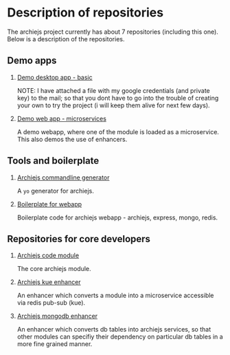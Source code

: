 # Description of repositories

The archiejs project currently has about 7 repositories (including this one). Below is a description of the repositories.

## Demo apps

1.  [Demo desktop app - basic](https://github.com/archiejs/demo-basicapp-googlecloudvision-reciept-scanner)
    
    NOTE: I have attached a file with my google credentials (and private key) to the mail; so that you dont have to go into the trouble of creating your own to try the project (i will keep them alive for next few days).

2. [Demo web app - microservices](https://github.com/archiejs/demo-webapp-mongo-redis-ticket_booking)
    
    A demo webapp, where one of the module is loaded as a microservice. This also demos the use of enhancers.


## Tools and boilerplate

1. [Archiejs commandline generator](https://github.com/archiejs/generator-archiejs)

   A `yo` generator for archiejs.
   
2. [Boilerplate for webapp](https://github.com/archiejs/boiler-archiejs-express-mongo-redis)

   Boilerplate code for archiejs webapp - archiejs, express, mongo, redis.


## Repositories for core developers

1. [Archiejs code module](https://github.com/archiejs/archiejs)

   The core archiejs module.

2. [Archiejs kue enhancer](https://github.com/archiejs/archiejs-kue-enhancer)

   An enhancer which converts a module into a microservice accessible via redis pub-sub (kue).

3. [Archiejs mongodb enhancer](https://github.com/archiejs/archiejs-mongo-enhancer)

   An enhancer which converts db tables into archiejs services, so that other modules can
   specifiy their dependency on particular db tables in a more fine grained manner.

